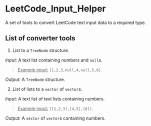 # LeetCode_Input_Helper
A set of tools to convert LeetCode text input data to a required type.

## List of converter tools
1. List to a `TreeNode` structure.

*Input:* A text list containing numbers and `null`s.

> <ins>Example input:</ins> `[1,2,3,null,4,null,5,6]`.

*Output:* A `TreeNode` structure.

2. List of lists to a `vector` of `vector`s.

*Input:* A text list of text lists containing numbers.

> <ins>Example input:</ins> `[[1,2,3],[4,5],[6]]`.

*Output:* A `vector` of `vector`s containing numbers.
